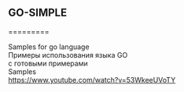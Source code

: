 

## GO-SIMPLE
=========

Samples for go language  
Примеры использования языка GO   
с готовыми примерами   
Samples   
https://www.youtube.com/watch?v=53WkeeUVoTY

